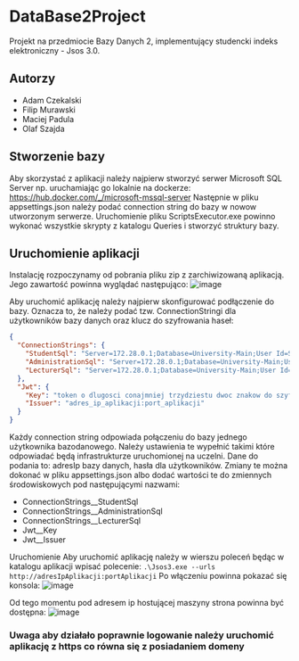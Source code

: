 # DataBase2Project
Projekt na przedmiocie Bazy Danych 2, implementujący studencki indeks elektroniczny - Jsos 3.0.

## Autorzy
- Adam Czekalski
- Filip Murawski
- Maciej Padula
- Olaf Szajda

## Stworzenie bazy
Aby skorzystać z aplikacji należy najpierw stworzyć serwer Microsoft SQL Server np. uruchamiając go lokalnie na dockerze: https://hub.docker.com/_/microsoft-mssql-server
Następnie w pliku appsettings.json należy podać connection string do bazy w nowow utworzonym serwerze. Uruchomienie pliku ScriptsExecutor.exe powinno wykonać wszystkie skrypty z katalogu Queries i stworzyć struktury bazy.

## Uruchomienie aplikacji

Instalację rozpoczynamy od pobrania pliku zip z zarchiwizowaną aplikacją. Jego zawartość powinna wyglądać następująco:
![image](https://github.com/AdamusPL/DataBase2Project/assets/50674232/01590d84-cfe1-43e4-a328-03efeec8d252)

Aby uruchomić aplikację należy najpierw skonfigurować podłączenie do bazy. Oznacza to, że należy podać tzw. ConnectionStringi dla użytkowników bazy danych oraz klucz do szyfrowania haseł:
```JSON
{
  "ConnectionStrings": {
    "StudentSql": "Server=172.28.0.1;Database=University-Main;User Id=Student;Password=zaq1@WSX;TrustServerCertificate=True",
    "AdministrationSql": "Server=172.28.0.1;Database=University-Main;User Id=Administration;Password=zaq1@WSX;TrustServerCertificate=True",
    "LecturerSql": "Server=172.28.0.1;Database=University-Main;User Id=Lecturer;Password=zaq1@WSX;TrustServerCertificate=True"
  },
  "Jwt": {
    "Key": "token o dlugosci conajmniej trzydziestu dwoc znakow do szyfrowania hasel",
    "Issuer": "adres_ip_aplikacji:port_aplikacji"
  }
}
```

Każdy connection string odpowiada połączeniu do bazy jednego użytkownika bazodanowego. Należy ustawienia te wypełnić takimi które odpowiadać będą infrastrukturze uruchomionej na uczelni. Dane do podania to: adresIp bazy danych, hasła dla użytkowników.
Zmiany te można dokonać w pliku appsettings.json albo dodać wartości te do zmiennych środowiskowych pod następującymi nazwami:
- ConnectionStrings__StudentSql
- ConnectionStrings__AdministrationSql
- ConnectionStrings__LecturerSql 
- Jwt__Key
- Jwt__Issuer

Uruchomienie
Aby uruchomić aplikację należy w wierszu poleceń będąc w katalogu aplikacji wpisać polecenie: `.\Jsos3.exe --urls http://adresIpAplikacji:portAplikacji`
Po włączeniu powinna pokazać się konsola:
![image](https://github.com/AdamusPL/DataBase2Project/assets/50674232/9d534794-f2f7-4e0f-a62f-215a567e67a1)

Od tego momentu pod adresem ip hostującej maszyny strona powinna być dostępna:
![image](https://github.com/AdamusPL/DataBase2Project/assets/50674232/db4b1a61-4bad-42d2-85c8-6485b884c7b0)

### Uwaga aby działało poprawnie logowanie należy uruchomić aplikację z https co równa się z posiadaniem domeny
